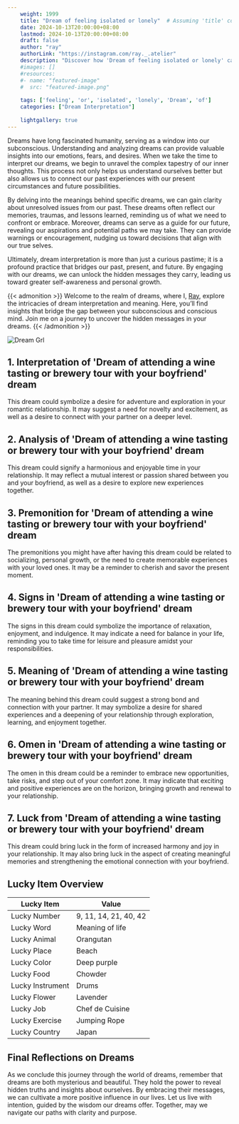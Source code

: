 ```yaml
---
    weight: 1999
    title: "Dream of feeling isolated or lonely"  # Assuming 'title' column exists
    date: 2024-10-13T20:00:00+08:00
    lastmod: 2024-10-13T20:00:00+08:00
    draft: false
    author: "ray"
    authorLink: "https://instagram.com/ray._.atelier"
    description: "Discover how 'Dream of feeling isolated or lonely' can interpret your future and uncover its significant meanings in your life."
    #images: []
    #resources:
    #- name: "featured-image"
    #  src: "featured-image.png"
    
    tags: ['feeling', 'or', 'isolated', 'lonely', 'Dream', 'of']
    categories: ["Dream Interpretation"]
    
    lightgallery: true
---
```

    
Dreams have long fascinated humanity, serving as a window into our subconscious. Understanding and analyzing dreams can provide valuable insights into our emotions, fears, and desires. When we take the time to interpret our dreams, we begin to unravel the complex tapestry of our inner thoughts. This process not only helps us understand ourselves better but also allows us to connect our past experiences with our present circumstances and future possibilities.

By delving into the meanings behind specific dreams, we can gain clarity about unresolved issues from our past. These dreams often reflect our memories, traumas, and lessons learned, reminding us of what we need to confront or embrace. Moreover, dreams can serve as a guide for our future, revealing our aspirations and potential paths we may take. They can provide warnings or encouragement, nudging us toward decisions that align with our true selves.

Ultimately, dream interpretation is more than just a curious pastime; it is a profound practice that bridges our past, present, and future. By engaging with our dreams, we can unlock the hidden messages they carry, leading us toward greater self-awareness and personal growth.

{{< admonition >}}
Welcome to the realm of dreams, where I, [Ray](https://instagram.com/ray._.atelier), explore the intricacies of dream interpretation and meaning. Here, you’ll find insights that bridge the gap between your subconscious and conscious mind. Join me on a journey to uncover the hidden messages in your dreams.
{{< /admonition >}}

![Dream Grl](https://cdn.pixabay.com/photo/2017/11/02/03/35/gothic-2910057_1280.jpg "Dream Grl")

## 1. Interpretation of 'Dream of attending a wine tasting or brewery tour with your boyfriend' dream

This dream could symbolize a desire for adventure and exploration in your romantic relationship. It may suggest a need for novelty and excitement, as well as a desire to connect with your partner on a deeper level.

## 2. Analysis of 'Dream of attending a wine tasting or brewery tour with your boyfriend' dream

This dream could signify a harmonious and enjoyable time in your relationship. It may reflect a mutual interest or passion shared between you and your boyfriend, as well as a desire to explore new experiences together.

## 3. Premonition for 'Dream of attending a wine tasting or brewery tour with your boyfriend' dream

The premonitions you might have after having this dream could be related to socializing, personal growth, or the need to create memorable experiences with your loved ones. It may be a reminder to cherish and savor the present moment.

## 4. Signs in 'Dream of attending a wine tasting or brewery tour with your boyfriend' dream

The signs in this dream could symbolize the importance of relaxation, enjoyment, and indulgence. It may indicate a need for balance in your life, reminding you to take time for leisure and pleasure amidst your responsibilities.

## 5. Meaning of 'Dream of attending a wine tasting or brewery tour with your boyfriend' dream

The meaning behind this dream could suggest a strong bond and connection with your partner. It may symbolize a desire for shared experiences and a deepening of your relationship through exploration, learning, and enjoyment together.

## 6. Omen in 'Dream of attending a wine tasting or brewery tour with your boyfriend' dream

The omen in this dream could be a reminder to embrace new opportunities, take risks, and step out of your comfort zone. It may indicate that exciting and positive experiences are on the horizon, bringing growth and renewal to your relationship.

## 7. Luck from 'Dream of attending a wine tasting or brewery tour with your boyfriend' dream

This dream could bring luck in the form of increased harmony and joy in your relationship. It may also bring luck in the aspect of creating meaningful memories and strengthening the emotional connection with your boyfriend.

## Lucky Item Overview
| Lucky Item          | Value              |
|---------------|--------------------|
| Lucky Number        | 9, 11, 14, 21, 40, 42  |
| Lucky Word          | Meaning of life |
| Lucky Animal        | Orangutan |
| Lucky Place         | Beach     |
| Lucky Color         | Deep purple     |
| Lucky Food          | Chowder      |
| Lucky Instrument    | Drums |
| Lucky Flower        | Lavender    |
| Lucky Job           | Chef de Cuisine       |
| Lucky Exercise      | Jumping Rope  |
| Lucky Country       | Japan    |


##  Final Reflections on Dreams

As we conclude this journey through the world of dreams, remember that dreams are both mysterious and beautiful. They hold the power to reveal hidden truths and insights about ourselves. By embracing their messages, we can cultivate a more positive influence in our lives. Let us live with intention, guided by the wisdom our dreams offer. Together, may we navigate our paths with clarity and purpose.
